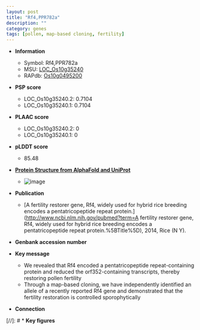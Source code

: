 ```yaml
---
layout: post
title: "Rf4,PPR782a"
description: ""
category: genes
tags: [pollen, map-based cloning, fertility]
---
```


* **Information**  
    + Symbol: Rf4,PPR782a  
    + MSU: [LOC_Os10g35240](http://rice.plantbiology.msu.edu/cgi-bin/ORF_infopage.cgi?orf=LOC_Os10g35240)  
    + RAPdb: [Os10g0495200](http://rapdb.dna.affrc.go.jp/viewer/gbrowse_details/irgsp1?name=Os10g0495200)  

* **PSP score**  
    + LOC_Os10g35240.2: 0.7104 
    + LOC_Os10g35240.1: 0.7104 

* **PLAAC score**  
    + LOC_Os10g35240.2: 0 
    + LOC_Os10g35240.1: 0 

* **pLDDT score**
    + 85.48

* **[Protein Structure from AlphaFold and UniProt](https://www.uniprot.org/uniprotkb/Q337H7/entry#structure)**
    + ![image](https://ricepsp.github.io/images/Q3/AF-Q337H7-F1.png)

* **Publication**  
    + [A fertility restorer gene, Rf4, widely used for hybrid rice breeding encodes a pentatricopeptide repeat protein.](http://www.ncbi.nlm.nih.gov/pubmed?term=A fertility restorer gene, Rf4, widely used for hybrid rice breeding encodes a pentatricopeptide repeat protein.%5BTitle%5D), 2014, Rice (N Y).

* **Genbank accession number**  

* **Key message**  
    + We revealed that Rf4 encoded a pentatricopeptide repeat-containing protein and reduced the orf352-containing transcripts, thereby restoring pollen fertility
    + Through a map-based cloning, we have independently identified an allele of a recently reported Rf4 gene and demonstrated that the fertility restoration is controlled sporophytically

* **Connection**  

[//]: # * **Key figures**  


